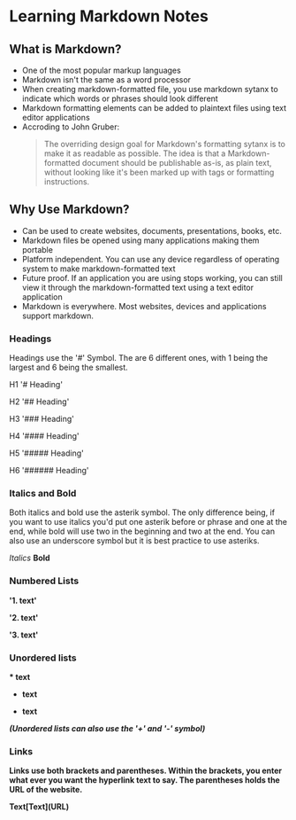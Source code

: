 # Learning Markdown Notes

## What is Markdown?

- One of the most popular markup languages
- Markdown isn't the same as a word processor
- When creating markdown-formatted file, you use markdown sytanx to indicate which words or phrases should look different
- Markdown formatting elements can be added to plaintext files using text editor applications
- Accroding to John Gruber:
  > The overriding design goal for Markdown's formatting sytanx is to make it as readable as possible. The idea is that a Markdown-formatted document should be publishable as-is, as plain text, without looking like it's been marked up with tags or formatting instructions.

## Why Use Markdown?

- Can be used to create websites, documents, presentations, books, etc.
- Markdown files be opened using many applications making them portable
- Platform independent. You can use any device regardless of operating system to make markdown-formatted text
- Future proof. If an application you are using stops working, you can still view it through the markdown-formatted text using a text editor application
- Markdown is everywhere. Most websites, devices and applications support markdown.

### Headings

  Headings use the '#' Symbol. The are 6 different ones, with 1 being the largest and 6 being the smallest.
  
  H1 '# Heading'
  
  H2 '## Heading'
  
  H3 '### Heading'
  
  H4 '#### Heading'
  
  H5 '##### Heading'
  
  H6 '###### Heading'
  

### Italics and Bold

  Both italics and bold use the asterik symbol. The only difference being, if you want to use italics you'd put one asterik before or phrase and one at the end, while bold will use two in the beginning and two at the end. You can also use an underscore symbol but it is best practice to use asteriks.
  
  
  <em> *Italics* </em>
  <strong> **Bold** </stong>
   

### Numbered Lists

  '1. text'
  
  '2. text'
  
  '3. text'

### Unordered lists

  <html>
  * text<br>
  
  * text<br>
  
  * text</br>
  </html>

*(Unordered lists can also use the '+' and '-' symbol)*

### Links

  Links use both brackets and parentheses. Within the brackets, you enter what ever you want the hyperlink text to say. The parentheses holds the URL of the website.
  
  <html>
  <p>Text[Text](URL)</p>
  </html>
